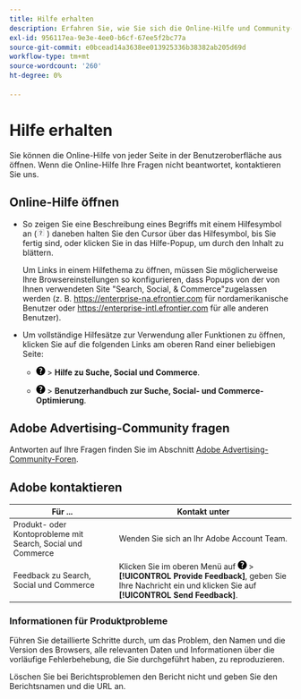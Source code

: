 ```yaml
---
title: Hilfe erhalten
description: Erfahren Sie, wie Sie sich die Online-Hilfe und Community-Ressourcen ansehen und technischen Support erhalten.
exl-id: 956117ea-9e3e-4ee0-b6cf-67ee5f2bc77a
source-git-commit: e0bcead14a3638ee013925336b38382ab205d69d
workflow-type: tm+mt
source-wordcount: '260'
ht-degree: 0%

---
```


# Hilfe erhalten

Sie können die Online-Hilfe von jeder Seite in der Benutzeroberfläche aus öffnen. Wenn die Online-Hilfe Ihre Fragen nicht beantwortet, kontaktieren Sie uns.

## Online-Hilfe öffnen

* So zeigen Sie eine Beschreibung eines Begriffs mit einem Hilfesymbol an (![Hilfesymbol](/help/search-social-commerce/assets/help-field.png "Hilfesymbol") ) daneben halten Sie den Cursor über das Hilfesymbol, bis Sie fertig sind, oder klicken Sie in das Hilfe-Popup, um durch den Inhalt zu blättern.

  Um Links in einem Hilfethema zu öffnen, müssen Sie möglicherweise Ihre Browsereinstellungen so konfigurieren, dass Popups von der von Ihnen verwendeten Site &quot;Search, Social, &amp; Commerce&quot;zugelassen werden (z. B. https://enterprise-na.efrontier.com für nordamerikanische Benutzer oder https://enterprise-intl.efrontier.com für alle anderen Benutzer).

* Um vollständige Hilfesätze zur Verwendung aller Funktionen zu öffnen, klicken Sie auf die folgenden Links am oberen Rand einer beliebigen Seite:

   * ![Hilfe](/help/search-social-commerce/assets/help-main-menu.png "Hilfe") > **Hilfe zu Suche, Social und Commerce**.

   * ![Hilfe](/help/search-social-commerce/assets/help-main-menu.png "Hilfe") > **Benutzerhandbuch zur Suche, Social- und Commerce-Optimierung**.

## Adobe Advertising-Community fragen

Antworten auf Ihre Fragen finden Sie im Abschnitt [Adobe Advertising-Community-Foren](https://experienceleaguecommunities.adobe.com/t5/adobe-advertising-cloud/ct-p/adobe-advertising-cloud-community).

## Adobe kontaktieren

| Für ... | Kontakt unter |
| ---- | ---- |
| Produkt- oder Kontoprobleme mit Search, Social und Commerce | Wenden Sie sich an Ihr Adobe Account Team. |
| Feedback zu Search, Social und Commerce | Klicken Sie im oberen Menü auf ![Hilfe](/help/search-social-commerce/assets/help-main-menu.png "Hilfe") > **[!UICONTROL Provide Feedback]**, geben Sie Ihre Nachricht ein und klicken Sie auf **[!UICONTROL Send Feedback]**. |

### Informationen für Produktprobleme

Führen Sie detaillierte Schritte durch, um das Problem, den Namen und die Version des Browsers, alle relevanten Daten und Informationen über die vorläufige Fehlerbehebung, die Sie durchgeführt haben, zu reproduzieren.

Löschen Sie bei Berichtsproblemen den Bericht nicht und geben Sie den Berichtsnamen und die URL an.
